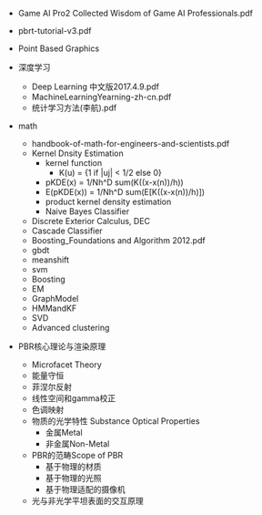
- Game AI Pro2 Collected Wisdom of Game AI Professionals.pdf
- pbrt-tutorial-v3.pdf
- Point Based Graphics


- 深度学习
  - Deep Learning 中文版2017.4.9.pdf
  - MachineLearningYearning-zh-cn.pdf
  - 统计学习方法(李航).pdf
  

- math
  - handbook-of-math-for-engineers-and-scientists.pdf
  - Kernel Dnsity Estimation
    - kernel function
      - K(u) = {1 if |uj| < 1/2 else 0}
    - pKDE(x) = 1/Nh^D sum(K((x-x(n))/h))
    - E(pKDE(x)) = 1/Nh^D sum(E[K((x-x(n))/h)])
    - product kernel density estimation
    - Naive Bayes Classifier
  - Discrete Exterior Calculus, DEC
  - Cascade Classifier
  - Boosting_Foundations and Algorithm 2012.pdf
  - gbdt
  - meanshift
  - svm
  - Boosting
  - EM
  - GraphModel
  - HMMandKF
  - SVD
  - Advanced clustering
  
- PBR核心理论与渲染原理
  - Microfacet Theory
  - 能量守恒
  - 菲涅尔反射
  - 线性空间和gamma校正
  - 色调映射
  - 物质的光学特性 Substance Optical Properties
    - 金属Metal
    - 非金属Non-Metal
  - PBR的范畴Scope of PBR
    - 基于物理的材质
    - 基于物理的光照
    - 基于物理适配的摄像机
  - 光与非光学平坦表面的交互原理
